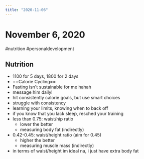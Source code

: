 ```yaml
---
title: "2020-11-06"
---
```


# November 6, 2020
#nutrition #personaldevelopment 
## Nutrition
- 1100 for 5 days, 1800 for 2 days
- ==Calorie Cycling==
- Fasting isn't sustainable for me hahah
- message him daily!
- hit consistently calorie goals, but use smart choices
- struggle with consistency
- learning your limits, knowing when to back off
- if you know that you lack sleep, resched your training
- less than 0.75: waist/hip ratio
	- lower the better 
	- measuring body fat (indirectly)
- 0.42-0.45: waist/height ratio (aim for 0.45)
	- higher the better
	- measuring muscle mass (indirectly)
- in terms of waist/height im ideal na, i just have extra body fat